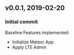 ## v0.0.1, 2019-02-20

### Initial commit

Baseline Features implemented:
* Initialize Meteor App
* Apply LTE Admin